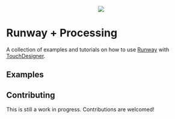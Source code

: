 <p align="center">
  <img src="https://runway.nyc3.digitaloceanspaces.com/assets/github/cover_runway_touchdesigner_github.jpg">
</p>

# Runway + Processing

A collection of examples and tutorials on how to use [Runway](https://runwayapp.ai/) with [TouchDesigner](https://www.derivative.ca/).

## Examples

## Contributing

This is still a work in progress. Contributions are welcomed!

